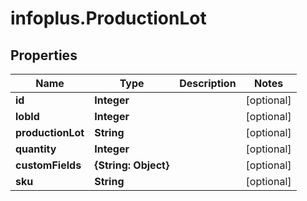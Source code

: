 # infoplus.ProductionLot

## Properties
Name | Type | Description | Notes
------------ | ------------- | ------------- | -------------
**id** | **Integer** |  | [optional] 
**lobId** | **Integer** |  | [optional] 
**productionLot** | **String** |  | [optional] 
**quantity** | **Integer** |  | [optional] 
**customFields** | **{String: Object}** |  | [optional] 
**sku** | **String** |  | [optional] 


